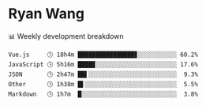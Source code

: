 # Ryan Wang

 <!-- waka-box start -->
📊 Weekly development breakdown
```text
Vue.js     🕓 18h4m ████████████████▊░░░░░░░░░░░ 60.2%
JavaScript 🕓 5h16m ████▉░░░░░░░░░░░░░░░░░░░░░░░ 17.6%
JSON       🕓 2h47m ██▌░░░░░░░░░░░░░░░░░░░░░░░░░  9.3%
Other      🕓 1h38m █▌░░░░░░░░░░░░░░░░░░░░░░░░░░  5.5%
Markdown   🕓 1h7m  █░░░░░░░░░░░░░░░░░░░░░░░░░░░  3.8%
```
<!-- Powered by https://github.com/YouEclipse/waka-box-go . -->
<!-- waka-box end -->